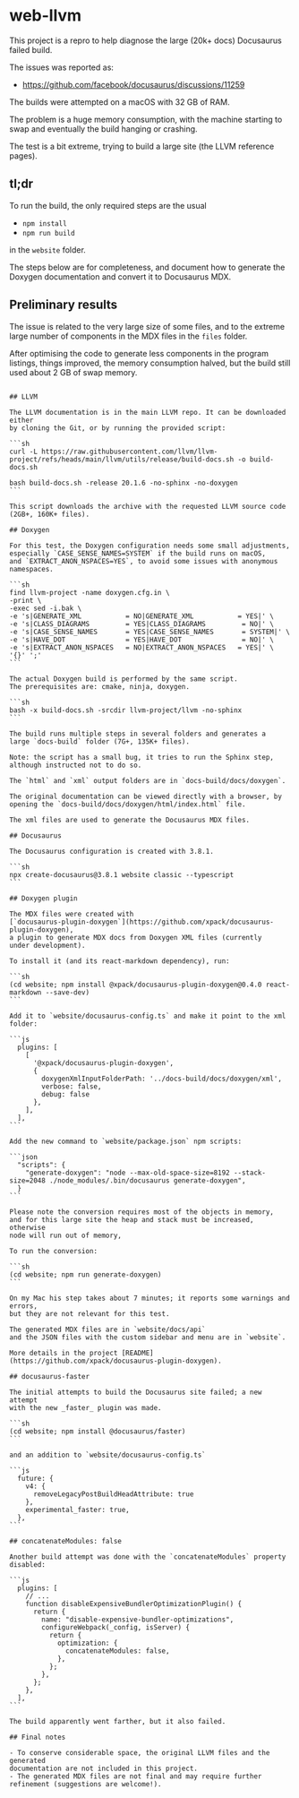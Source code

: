 # web-llvm

This project is a repro to help diagnose the large (20k+ docs) Docusaurus failed build.

The issues was reported as:

- https://github.com/facebook/docusaurus/discussions/11259

The builds were attempted on a macOS with 32 GB of RAM.

The problem is a huge memory consumption, with the machine starting to swap
and eventually the build hanging or crashing.

The test is a bit extreme, trying to build a large site (the LLVM reference
pages).

## tl;dr

To run the build, the only required steps are the usual

- `npm install`
- `npm run build`

in the `website` folder.

The steps below are for completeness, and document how to generate the
Doxygen documentation and convert it to Docusaurus MDX.

## Preliminary results

The issue is related to the very large size of some files, and to the
extreme large number of components in the MDX files in the `files` folder.

After optimising the code to generate less components in the program
listings, things improved, the memory consumption halved, but the build
still used about 2 GB of swap memory.

~~~

## LLVM

The LLVM documentation is in the main LLVM repo. It can be downloaded either
by cloning the Git, or by running the provided script:

```sh
curl -L https://raw.githubusercontent.com/llvm/llvm-project/refs/heads/main/llvm/utils/release/build-docs.sh -o build-docs.sh

bash build-docs.sh -release 20.1.6 -no-sphinx -no-doxygen
```

This script downloads the archive with the requested LLVM source code
(2GB+, 160K+ files).

## Doxygen

For this test, the Doxygen configuration needs some small adjustments,
especially `CASE_SENSE_NAMES=SYSTEM` if the build runs on macOS,
and `EXTRACT_ANON_NSPACES=YES`, to avoid some issues with anonymous namespaces.

```sh
find llvm-project -name doxygen.cfg.in \
-print \
-exec sed -i.bak \
-e 's|GENERATE_XML           = NO|GENERATE_XML           = YES|' \
-e 's|CLASS_DIAGRAMS         = YES|CLASS_DIAGRAMS         = NO|' \
-e 's|CASE_SENSE_NAMES       = YES|CASE_SENSE_NAMES       = SYSTEM|' \
-e 's|HAVE_DOT               = YES|HAVE_DOT               = NO|' \
-e 's|EXTRACT_ANON_NSPACES   = NO|EXTRACT_ANON_NSPACES   = YES|' \
'{}' ';'
```

The actual Doxygen build is performed by the same script.
The prerequisites are: cmake, ninja, doxygen.

```sh
bash -x build-docs.sh -srcdir llvm-project/llvm -no-sphinx
```

The build runs multiple steps in several folders and generates a
large `docs-build` folder (7G+, 135K+ files).

Note: the script has a small bug, it tries to run the Sphinx step,
although instructed not to do so.

The `html` and `xml` output folders are in `docs-build/docs/doxygen`.

The original documentation can be viewed directly with a browser, by
opening the `docs-build/docs/doxygen/html/index.html` file.

The xml files are used to generate the Docusaurus MDX files.

## Docusaurus

The Docusaurus configuration is created with 3.8.1.

```sh
npx create-docusaurus@3.8.1 website classic --typescript
```

## Doxygen plugin

The MDX files were created with
[`docusaurus-plugin-doxygen`](https://github.com/xpack/docusaurus-plugin-doxygen),
a plugin to generate MDX docs from Doxygen XML files (currently
under development).

To install it (and its react-markdown dependency), run:

```sh
(cd website; npm install @xpack/docusaurus-plugin-doxygen@0.4.0 react-markdown --save-dev)
```

Add it to `website/docusaurus-config.ts` and make it point to the xml folder:

```js
  plugins: [
    [
      '@xpack/docusaurus-plugin-doxygen',
      {
        doxygenXmlInputFolderPath: '../docs-build/docs/doxygen/xml',
        verbose: false,
        debug: false
      },
    ],
  ],
```

Add the new command to `website/package.json` npm scripts:

```json
  "scripts": {
    "generate-doxygen": "node --max-old-space-size=8192 --stack-size=2048 ./node_modules/.bin/docusaurus generate-doxygen",
  }
```

Please note the conversion requires most of the objects in memory,
and for this large site the heap and stack must be increased, otherwise
node will run out of memory,

To run the conversion:

```sh
(cd website; npm run generate-doxygen)
```

On my Mac his step takes about 7 minutes; it reports some warnings and errors,
but they are not relevant for this test.

The generated MDX files are in `website/docs/api`
and the JSON files with the custom sidebar and menu are in `website`.

More details in the project [README](https://github.com/xpack/docusaurus-plugin-doxygen).

## docusaurus-faster

The initial attempts to build the Docusaurus site failed; a new attempt
with the new _faster_ plugin was made.

```sh
(cd website; npm install @docusaurus/faster)
```

and an addition to `website/docusaurus-config.ts`

```js
  future: {
    v4: {
      removeLegacyPostBuildHeadAttribute: true
    },
    experimental_faster: true,
  },
```

## concatenateModules: false

Another build attempt was done with the `concatenateModules` property disabled:

```js
  plugins: [
    // ...
    function disableExpensiveBundlerOptimizationPlugin() {
      return {
        name: "disable-expensive-bundler-optimizations",
        configureWebpack(_config, isServer) {
          return {
            optimization: {
              concatenateModules: false,
            },
          };
        },
      };
    },
  ],
```

The build apparently went farther, but it also failed.

## Final notes

- To conserve considerable space, the original LLVM files and the generated
documentation are not included in this project.
- The generated MDX files are not final and may require further
refinement (suggestions are welcome!).
